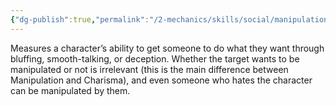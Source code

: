 ```yaml
---
{"dg-publish":true,"permalink":"/2-mechanics/skills/social/manipulation/"}
---
```


Measures a character’s ability to get someone to do what they want through bluffing, smooth-talking, or deception. Whether the target wants to be manipulated or not is irrelevant (this is the main difference between Manipulation and Charisma), and even someone who hates the character can be manipulated by them.